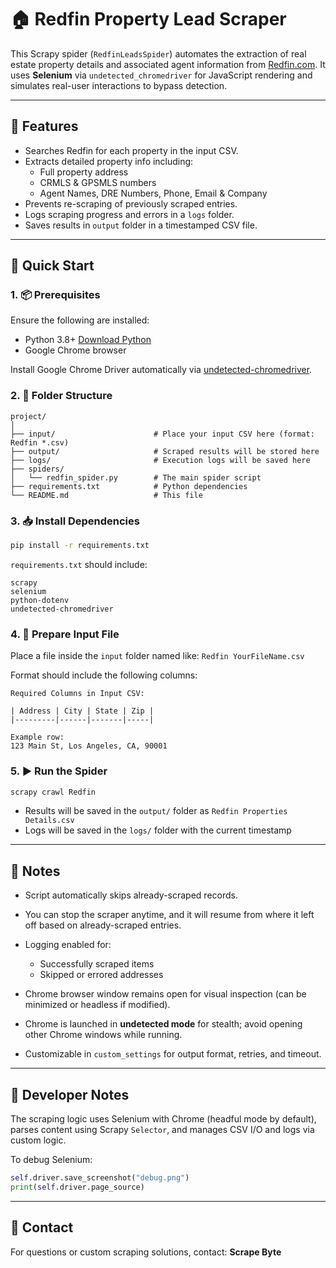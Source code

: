 
# 🏠 Redfin Property Lead Scraper

This Scrapy spider (`RedfinLeadsSpider`) automates the extraction of real estate property details and associated agent information from [Redfin.com](https://www.redfin.com). It uses **Selenium** via `undetected_chromedriver` for JavaScript rendering and simulates real-user interactions to bypass detection.

---

## 🚀 Features

- Searches Redfin for each property in the input CSV.
- Extracts detailed property info including:
  - Full property address
  - CRMLS & GPSMLS numbers
  - Agent Names, DRE Numbers, Phone, Email & Company
- Prevents re-scraping of previously scraped entries.
- Logs scraping progress and errors in a `logs` folder.
- Saves results in `output` folder in a timestamped CSV file.

---

## 🚀 Quick Start

### 1. 📦 Prerequisites

Ensure the following are installed:

- Python 3.8+ [Download Python](https://www.python.org/downloads/)
- Google Chrome browser

Install Google Chrome Driver automatically via [undetected-chromedriver](https://github.com/ultrafunkamsterdam/undetected-chromedriver).

### 2. 📁 Folder Structure

```
project/
│
├── input/                      # Place your input CSV here (format: Redfin *.csv)
├── output/                     # Scraped results will be stored here
├── logs/                       # Execution logs will be saved here
├── spiders/
│   └── redfin_spider.py        # The main spider script
├── requirements.txt            # Python dependencies
└── README.md                   # This file
```

### 3. 📥 Install Dependencies

```bash
pip install -r requirements.txt
```

`requirements.txt` should include:
```
scrapy
selenium
python-dotenv
undetected-chromedriver
```

### 4. 📄 Prepare Input File

Place a file inside the `input` folder named like: `Redfin YourFileName.csv`

Format should include the following columns:
```
Required Columns in Input CSV:

| Address | City | State | Zip |
|---------|------|-------|-----|

Example row:
123 Main St, Los Angeles, CA, 90001

```

### 5. ▶️ Run the Spider

```bash
scrapy crawl Redfin
```

- Results will be saved in the `output/` folder as `Redfin Properties Details.csv`
- Logs will be saved in the `logs/` folder with the current timestamp

---

## 📌 Notes

- Script automatically skips already-scraped records.
- You can stop the scraper anytime, and it will resume from where it left off based on already-scraped entries.
- Logging enabled for:
  - Successfully scraped items
  - Skipped or errored addresses
  
- Chrome browser window remains open for visual inspection (can be minimized or headless if modified).
- Chrome is launched in **undetected mode** for stealth; avoid opening other Chrome windows while running.
- Customizable in `custom_settings` for output format, retries, and timeout.

---

## 🧠 Developer Notes

The scraping logic uses Selenium with Chrome (headful mode by default), parses content using Scrapy `Selector`, and manages CSV I/O and logs via custom logic.

To debug Selenium:
```python
self.driver.save_screenshot("debug.png")
print(self.driver.page_source)
```

---

## 📧 Contact

For questions or custom scraping solutions, contact: **Scrape Byte**
